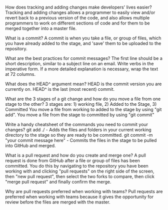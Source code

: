 How does tracking and adding changes make developers' lives easier?
Tracking and adding changes allows a programmer to easily view and/or revert back to a previous version of the code, and also allows multiple programmers to work on different sections of code and for them to be merged together into a master file.

What is a commit?
A commit is when you take a file, or group of files, which you have already added to the stage, and 'save' them to be uploaded to the repository.

What are the best practices for commit messages?
The first line should be a short description, similar to a subject line on an email.  Write verbs in the imperative form.  If a more detailed explanation is necessary, wrap the text at 72 columns.

What does the HEAD^ argument mean?
HEAD is the commit version you are currently on. HEAD^ is the last (most recent) commit.

What are the 3 stages of a git change and how do you move a file from one stage to the other?
3 stages are: 1) working file, 2) Added to the Stage, 3) Committed
You move a file from working to added to the stage by using "git add".
You move a file from the stage to committed by using "git commit"


Write a handy cheatsheet of the commands you need to commit your changes?
git add ./ - Adds the files and folders in your current working directory to the stage so they are ready to be committed.
git commit -m "your commit message here" - Commits the files in the stage to be pulled into GitHub and merged.

What is a pull request and how do you create and merge one?
A pull request is done from GitHub after a file or group of files has been committed.  You do this by navigating to the repository you have been working with and clicking "pull requests" on the right side of the screen, then "new pull request", then select the two forks to compare, then click "merge pull request" and finally confirm the merge.

Why are pull requests preferred when working with teams?
Pull requests are preferred when working with teams because it gives the opportunity for review before the files are merged with the master.